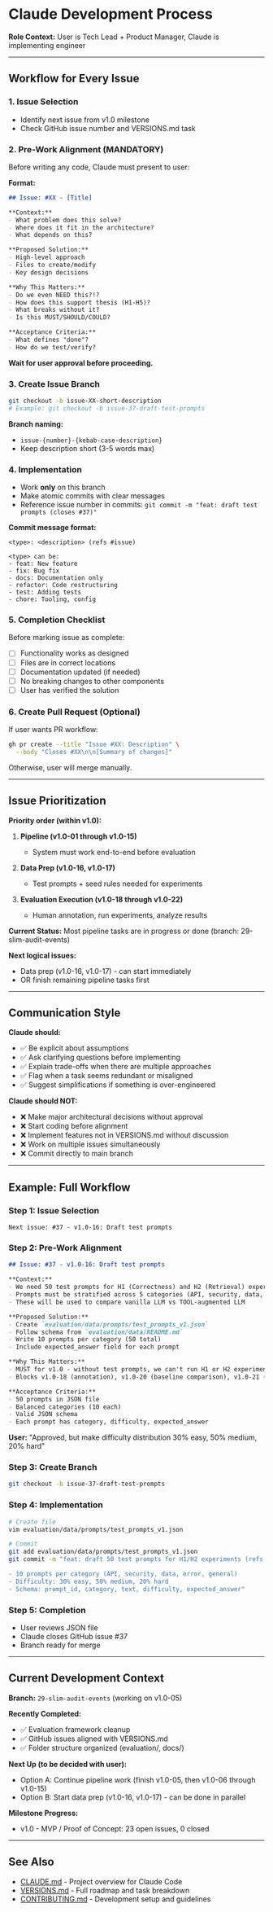 # Claude Development Process

**Role Context:** User is Tech Lead + Product Manager, Claude is implementing engineer

---

## Workflow for Every Issue

### 1. **Issue Selection**
- Identify next issue from v1.0 milestone
- Check GitHub issue number and VERSIONS.md task

### 2. **Pre-Work Alignment** (MANDATORY)
Before writing any code, Claude must present to user:

**Format:**
```markdown
## Issue: #XX - [Title]

**Context:**
- What problem does this solve?
- Where does it fit in the architecture?
- What depends on this?

**Proposed Solution:**
- High-level approach
- Files to create/modify
- Key design decisions

**Why This Matters:**
- Do we even NEED this?!?
- How does this support thesis (H1-H5)?
- What breaks without it?
- Is this MUST/SHOULD/COULD?

**Acceptance Criteria:**
- What defines "done"?
- How do we test/verify?
```

**Wait for user approval before proceeding.**

### 3. **Create Issue Branch**
```bash
git checkout -b issue-XX-short-description
# Example: git checkout -b issue-37-draft-test-prompts
```

**Branch naming:**
- `issue-{number}-{kebab-case-description}`
- Keep description short (3-5 words max)

### 4. **Implementation**
- Work **only** on this branch
- Make atomic commits with clear messages
- Reference issue number in commits: `git commit -m "feat: draft test prompts (closes #37)"`

**Commit message format:**
```
<type>: <description> (refs #issue)

<type> can be:
- feat: New feature
- fix: Bug fix
- docs: Documentation only
- refactor: Code restructuring
- test: Adding tests
- chore: Tooling, config
```

### 5. **Completion Checklist**
Before marking issue as complete:
- [ ] Functionality works as designed
- [ ] Files are in correct locations
- [ ] Documentation updated (if needed)
- [ ] No breaking changes to other components
- [ ] User has verified the solution

### 6. **Create Pull Request** (Optional)
If user wants PR workflow:
```bash
gh pr create --title "Issue #XX: Description" \
  --body "Closes #XX\n\n[Summary of changes]"
```

Otherwise, user will merge manually.

---

## Issue Prioritization

**Priority order (within v1.0):**

1. **Pipeline (v1.0-01 through v1.0-15)**
   - System must work end-to-end before evaluation

2. **Data Prep (v1.0-16, v1.0-17)**
   - Test prompts + seed rules needed for experiments

3. **Evaluation Execution (v1.0-18 through v1.0-22)**
   - Human annotation, run experiments, analyze results

**Current Status:** Most pipeline tasks are in progress or done (branch: 29-slim-audit-events)

**Next logical issues:**
- Data prep (v1.0-16, v1.0-17) - can start immediately
- OR finish remaining pipeline tasks first

---

## Communication Style

**Claude should:**
- ✅ Be explicit about assumptions
- ✅ Ask clarifying questions before implementing
- ✅ Explain trade-offs when there are multiple approaches
- ✅ Flag when a task seems redundant or misaligned
- ✅ Suggest simplifications if something is over-engineered

**Claude should NOT:**
- ❌ Make major architectural decisions without approval
- ❌ Start coding before alignment
- ❌ Implement features not in VERSIONS.md without discussion
- ❌ Work on multiple issues simultaneously
- ❌ Commit directly to main branch

---

## Example: Full Workflow

### Step 1: Issue Selection
```
Next issue: #37 - v1.0-16: Draft test prompts
```

### Step 2: Pre-Work Alignment
```markdown
## Issue: #37 - v1.0-16: Draft test prompts

**Context:**
- We need 50 test prompts for H1 (Correctness) and H2 (Retrieval) experiments
- Prompts must be stratified across 5 categories (API, security, data, error, general)
- These will be used to compare vanilla LLM vs TOOL-augmented LLM

**Proposed Solution:**
- Create `evaluation/data/prompts/test_prompts_v1.json`
- Follow schema from `evaluation/data/README.md`
- Write 10 prompts per category (50 total)
- Include expected_answer field for each prompt

**Why This Matters:**
- MUST for v1.0 - without test prompts, we can't run H1 or H2 experiments
- Blocks v1.0-18 (annotation), v1.0-20 (baseline comparison), v1.0-21 (retrieval)

**Acceptance Criteria:**
- 50 prompts in JSON file
- Balanced categories (10 each)
- Valid JSON schema
- Each prompt has category, difficulty, expected_answer
```

**User:** "Approved, but make difficulty distribution 30% easy, 50% medium, 20% hard"

### Step 3: Create Branch
```bash
git checkout -b issue-37-draft-test-prompts
```

### Step 4: Implementation
```bash
# Create file
vim evaluation/data/prompts/test_prompts_v1.json

# Commit
git add evaluation/data/prompts/test_prompts_v1.json
git commit -m "feat: draft 50 test prompts for H1/H2 experiments (refs #37)

- 10 prompts per category (API, security, data, error, general)
- Difficulty: 30% easy, 50% medium, 20% hard
- Schema: prompt_id, category, text, difficulty, expected_answer"
```

### Step 5: Completion
- User reviews JSON file
- Claude closes GitHub issue #37
- Branch ready for merge

---

## Current Development Context

**Branch:** `29-slim-audit-events` (working on v1.0-05)

**Recently Completed:**
- ✅ Evaluation framework cleanup
- ✅ GitHub issues aligned with VERSIONS.md
- ✅ Folder structure organized (evaluation/, docs/)

**Next Up (to be decided with user):**
- Option A: Continue pipeline work (finish v1.0-05, then v1.0-06 through v1.0-15)
- Option B: Start data prep (v1.0-16, v1.0-17) - can be done in parallel

**Milestone Progress:**
- v1.0 - MVP / Proof of Concept: 23 open issues, 0 closed

---

## See Also

- [CLAUDE.md](./CLAUDE.md) - Project overview for Claude Code
- [VERSIONS.md](./docs/VERSIONS.md) - Full roadmap and task breakdown
- [CONTRIBUTING.md](./CONTRIBUTING.md) - Development setup and guidelines
